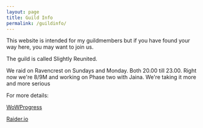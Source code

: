 ```yaml
---
layout: page
title: Guild Info
permalink: /guildinfo/
---
```


This website is intended for my guildmembers but if you have found your way here, you may want to join us.

The guild is called Slightly Reunited.

We raid on Ravencrest on Sundays and Monday. Both 20.00 till 23.00. Right now we're 8/9M and working on Phase two with Jaina. We're taking it more and more serious

For more details:

[WoWProgress](https://www.wowprogress.com/guild/eu/ravencrest/Slightly+Reunited)

[Raider.io](https://raider.io/guilds/eu/ravencrest/Slightly%20Reunited)
